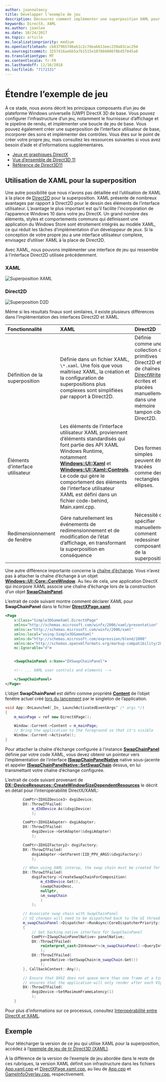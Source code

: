 ```yaml
---
author: joannaleecy
title: Développer l’exemple de jeu
description: Découvrez comment implémenter une superposition XAML pour un jeu UWP DirectX.
keywords: DirectX, XAML
ms.author: joanlee
ms.date: 10/24/2017
ms.topic: article
ms.localizationpriority: medium
ms.openlocfilehash: cb837965746eb1c2c7deab613eec239a83cac294
ms.sourcegitcommit: 3257416aebb5a7b1515e107866806f8bd57845a8
ms.translationtype: MT
ms.contentlocale: fr-FR
ms.lasthandoff: 11/16/2018
ms.locfileid: "7172331"
---
```

# <a name="extend-the-game-sample"></a>Étendre l’exemple de jeu

À ce stade, nous avons décrit les principaux composants d’un jeu de plateforme Windows universelle (UWP) DirectX 3D de base. Vous pouvez configurer l’infrastructure d’un jeu, notamment le fournisseur d’affichage et le pipeline de rendu, et implémenter une boucle de jeu de base. Vous pouvez également créer une superposition de l’interface utilisateur de base, incorporer des sons et implémenter des contrôles. Vous êtes sur le point de créer votre propre jeu, mais consultez les ressources suivantes si vous avez besoin d’aide et d’informations supplémentaires.

-   [Jeux et graphiques DirectX](https://msdn.microsoft.com/library/windows/desktop/ee663274)
-   [Vue d’ensemble de Direct3D 11](https://msdn.microsoft.com/library/windows/desktop/ff476345)
-   [Référence de Direct3D11](https://msdn.microsoft.com/library/windows/desktop/ff476147)

## <a name="using-xaml-for-the-overlay"></a>Utilisation de XAML pour la superposition


Une autre possibilité que nous n’avons pas détaillée est l’utilisation de XAML à la place de [Direct2D](https://msdn.microsoft.com/library/windows/desktop/dd370990) pour la superposition. XAML présente de nombreux avantages par rapport à Direct2D pour le dessin des éléments de l’interface utilisateur. L’avantage le plus important est qu’il facilite l’incorporation de l’apparence Windows 10 dans votre jeu DirectX. Un grand nombre des éléments, styles et comportements communs qui définissent une application du Windows Store sont étroitement intégrés au modèle XAML, ce qui réduit les tâches d’implémentation d’un développeur de jeux. Si la conception de votre propre jeu a une interface utilisateur complexe, envisagez d’utiliser XAML à la place de Direct2D.

Avec XAML, nous pouvons implémenter une interface de jeu qui ressemble à l’interface Direct2D utilisée précédemment.

### <a name="xaml"></a>XAML
![Superposition XAML](./images/simple-dx-game-extend-xaml.PNG)

### <a name="direct2d"></a>Direct2D
![Superposition D2D](./images/simple-dx-game-extend-d2d.PNG)

Même si les résultats finaux sont similaires, il existe plusieurs différences dans l’implémentation des interfaces Direct2D et XAML.

Fonctionnalité | XAML| Direct2D
:----------|:----------- | :-----------
Définition de la superposition | Définie dans un fichier XAML, `\*.xaml`. Une fois que vous maîtrisez XAML, la création et la configuration de superpositions plus complexes sont simplifiées par rapport à Direct2D.| Définie comme une collection de primitives Direct2D et de chaînes [DirectWrite](https://msdn.microsoft.com/library/windows/desktop/dd368038) écrites et placées manuellement dans une mémoire tampon cible Direct2D. 
Éléments d’interface utilisateur | Les éléments de l’interface utilisateur XAML proviennent d’éléments standardisés qui font partie des API XAML Windows Runtime, notamment [**Windows::UI::Xaml**](https://msdn.microsoft.com/library/windows/apps/br209045) et [**Windows::UI::Xaml::Controls**](https://msdn.microsoft.com/library/windows/apps/br227716). Le code qui gère le comportement des éléments de l’interface utilisateur XAML est défini dans un fichier code-behind, Main.xaml.cpp. | Des formes simples peuvent être tracées comme des rectangles et ellipses.
Redimensionnement de fenêtre | Gère naturellement les événements de redimensionnement et de modification de l’état d’affichage, en transformant la superposition en conséquence | Nécessité de spécifier manuellement comment redessiner les composants de la superposition.


Une autre différence importante concerne la [chaîne d’échange](https://docs.microsoft.com/windows/uwp/graphics-concepts/swap-chains). Vous n’avez pas à attacher la chaîne d’échange à un objet [**Windows::UI::Core::CoreWindow**](https://docs.microsoft.com/uwp/api/windows.ui.core.corewindow). Au lieu de cela, une application DirectX qui incorpore XAML associe une chaîne d’échange lors de la construction d’un objet [**SwapChainPanel**](https://docs.microsoft.com/uwp/api/windows.ui.xaml.controls.swapchainpanel). 

L’extrait de code suivant montre comment déclarer XAML pour **SwapChainPanel** dans le fichier [**DirectXPage.xaml**](https://github.com/Microsoft/Windows-universal-samples/blob/6370138b150ca8a34ff86de376ab6408c5587f5d/Samples/Simple3DGameXaml/cpp/DirectXPage.xaml).
```xml
<Page
    x:Class="Simple3DGameXaml.DirectXPage"
    xmlns="http://schemas.microsoft.com/winfx/2006/xaml/presentation"
    xmlns:x="http://schemas.microsoft.com/winfx/2006/xaml"
    xmlns:local="using:Simple3DGameXaml"
    xmlns:d="http://schemas.microsoft.com/expression/blend/2008"
    xmlns:mc="http://schemas.openxmlformats.org/markup-compatibility/2006"
    mc:Ignorable="d">


    <SwapChainPanel x:Name="DXSwapChainPanel">

    <!-- ... XAML user controls and elements -->

    </SwapChainPanel>
</Page>
```

L’objet **SwapChainPanel** est défini comme propriété [**Content**](https://docs.microsoft.com/uwp/api/Windows.UI.Xaml.Window.Content) de l’objet fenêtre actuel créé [lors du lancement](https://github.com/Microsoft/Windows-universal-samples/blob/6370138b150ca8a34ff86de376ab6408c5587f5d/Samples/Simple3DGameXaml/cpp/App.xaml.cpp#L45-L51) par le singleton de l’application.

```cpp
void App::OnLaunched(_In_ LaunchActivatedEventArgs^ /* args */)
{
    m_mainPage = ref new DirectXPage();

    Window::Current->Content = m_mainPage;
    // Bring the application to the foreground so that it's visible
    Window::Current->Activate();
}
```


Pour attacher la chaîne d’échange configurée à l’instance [**SwapChainPanel**](https://docs.microsoft.com/uwp/api/Windows.UI.Xaml.Controls.SwapChainPanel) définie par votre code XAML, vous devez obtenir un pointeur vers l’implémentation de l’interface [**ISwapChainPanelNative**](https://msdn.microsoft.com/library/dn302143) native sous-jacente et appeler [**ISwapChainPanelNative::SetSwapChain**](https://msdn.microsoft.com/library/windows/desktop/dn302144) dessus, en lui transmettant votre chaîne d’échange configurée. 

L’extrait de code suivant provenant de [**DX::DeviceResources::CreateWindowSizeDependentResources**](https://github.com/Microsoft/Windows-universal-samples/blob/6370138b150ca8a34ff86de376ab6408c5587f5d/Samples/Simple3DGameXaml/cpp/Common/DeviceResources.cpp#L218-L521) le décrit en détail pour l’interopérabilité DirectX/XAML:

```cpp
        ComPtr<IDXGIDevice3> dxgiDevice;
        DX::ThrowIfFailed(
            m_d3dDevice.As(&dxgiDevice)
            );

        ComPtr<IDXGIAdapter> dxgiAdapter;
        DX::ThrowIfFailed(
            dxgiDevice->GetAdapter(&dxgiAdapter)
            );

        ComPtr<IDXGIFactory2> dxgiFactory;
        DX::ThrowIfFailed(
            dxgiAdapter->GetParent(IID_PPV_ARGS(&dxgiFactory))
            );

        // When using XAML interop, the swap chain must be created for composition.
        DX::ThrowIfFailed(
            dxgiFactory->CreateSwapChainForComposition(
                m_d3dDevice.Get(),
                &swapChainDesc,
                nullptr,
                &m_swapChain
                )
            );

        // Associate swap chain with SwapChainPanel
        // UI changes will need to be dispatched back to the UI thread
        m_swapChainPanel->Dispatcher->RunAsync(CoreDispatcherPriority::High, ref new DispatchedHandler([=]()
        {
            // Get backing native interface for SwapChainPanel
            ComPtr<ISwapChainPanelNative> panelNative;
            DX::ThrowIfFailed(
                reinterpret_cast<IUnknown*>(m_swapChainPanel)->QueryInterface(IID_PPV_ARGS(&panelNative))
                );
            DX::ThrowIfFailed(
                panelNative->SetSwapChain(m_swapChain.Get())
                );
        }, CallbackContext::Any));

        // Ensure that DXGI does not queue more than one frame at a time. This both reduces latency and
        // ensures that the application will only render after each VSync, minimizing power consumption.
        DX::ThrowIfFailed(
            dxgiDevice->SetMaximumFrameLatency(1)
            );
    }
```

Pour plus d’informations sur ce processus, consultez [Interopérabilité entre DirectX et XAML](directx-and-xaml-interop.md).

## <a name="sample"></a>Exemple

Pour télécharger la version de ce jeu qui utilise XAML pour la superposition, accédez à l’[exemple de jeu de tir Direct3D (XAML)](https://github.com/Microsoft/Windows-universal-samples/tree/master/Samples/Simple3DGameXaml).


À la différence de la version de l’exemple de jeu abordée dans le reste de ces rubriques, la version XAML définit son infrastructure dans les fichiers [App.xaml.cpp](https://github.com/Microsoft/Windows-universal-samples/blob/6370138b150ca8a34ff86de376ab6408c5587f5d/Samples/Simple3DGameXaml/cpp/App.xaml.cpp) et [DirectXPage.xaml.cpp](https://github.com/Microsoft/Windows-universal-samples/blob/6370138b150ca8a34ff86de376ab6408c5587f5d/Samples/Simple3DGameXaml/cpp/DirectXPage.xaml.cpp), au lieu de [App.cpp](https://github.com/Microsoft/Windows-universal-samples/blob/6370138b150ca8a34ff86de376ab6408c5587f5d/Samples/Simple3DGameDX/cpp/App.cpp) et [GameInfoOverlay.cpp](https://github.com/Microsoft/Windows-universal-samples/blob/6370138b150ca8a34ff86de376ab6408c5587f5d/Samples/Simple3DGameDX/cpp/GameInfoOverlay.cpp), respectivement.
